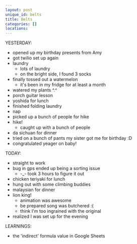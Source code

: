 ```yaml
---
layout: post
unique_id: belts
title: Belts
categories: []
locations: 
---
```


YESTERDAY:
* opened up my birthday presents from Amy
* got twilio set up again
* laundry
  * lots of laundry
  * on the bright side, I found 3 socks
* finally tossed out a watermelon
  * it's been in my fridge for at least a month
* watered my plants ^.^
* porch guitar lesson
* yoshida for lunch
* finished folding laundry
* nap
* picked up a bunch of people for hike
* hike!
  * caught up with a bunch of people
* da sichuan for dinner
* tried on a bunch of pants my sister got me for birthday :D
* congratulated yeager on baby!

TODAY:
* straight to work
* bug in gps ended up being a sorting issue
  * -_- took 3 hours to figure it out
* chicken teriyaki for lunch
* hung out with some climbing buddies
* malaysian for dinner
* lion king!
  * animation was awesome
  * be prepared song was butchered :(
  * think I'm too ingrained with the original
* realized I was set up for the evening

LEARNINGS:
* the 'indirect' formula value in Google Sheets
